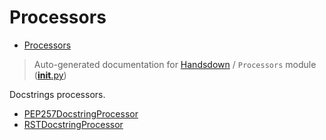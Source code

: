 # Processors

- [Processors](#processors)

> Auto-generated documentation for [Handsdown](./README.md) / `Processors` module ([__init__.py](../handsdown/processors/__init__.py))

Docstrings processors.

- [PEP257DocstringProcessor](./handsdown_processors_pep257.md#pep257docstringprocessor)
- [RSTDocstringProcessor](./handsdown_processors_rst.md#rstdocstringprocessor)
